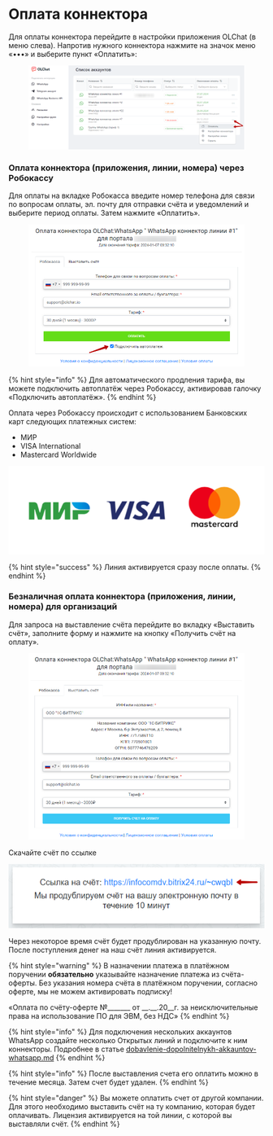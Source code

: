 # Оплата коннектора

Для оплаты коннектора перейдите в настройки приложения OLChat (в меню слева). Напротив нужного коннектора нажмите на значок меню «•••» и выберите пункт «Оплатить»:

<figure><img src="../.gitbook/assets/image (2) (1) (1) (1) (1).png" alt=""><figcaption></figcaption></figure>

### Оплата коннектора (приложения, линии, номера) через Робокассу

Для оплаты на вкладке Робокасса введите номер телефона для связи по вопросам оплаты, эл. почту для отправки счёта и уведомлений и выберите период оплаты. Затем нажмите «Оплатить».

<figure><img src="../.gitbook/assets/image (3) (1) (1) (1) (1) (1) (1) (1) (1) (1) (1) (1) (1) (1).png" alt=""><figcaption></figcaption></figure>

{% hint style="info" %}
Для автоматического продления тарифа, вы можете подключить автоплатёж через Робокассу, активировав галочку «Подключить автоплатёж».
{% endhint %}

Оплата через Робокассу происходит с использованием Банковских карт следующих платежных систем:

* МИР
* VISA International
* Mastercard Worldwide

![](<../.gitbook/assets/image (855).png>)

{% hint style="success" %}
Линия активируется сразу после оплаты.
{% endhint %}

### Безналичная оплата коннектора (приложения, линии, номера) для организаций

Для запроса на выставление счёта перейдите во вкладку «Выставить счёт», заполните форму и нажмите на кнопку «Получить счёт на оплату».

<figure><img src="../.gitbook/assets/image (1) (1) (1) (1) (1) (1) (1) (1) (1) (1) (1) (1) (1) (1) (1) (1) (1) (1) (1) (1) (1) (1) (1) (1) (1) (1) (1) (1) (1) (1) (1) (1) (1) (1).png" alt=""><figcaption></figcaption></figure>

Скачайте счёт по ссылке

![](<../.gitbook/assets/image (256).png>)

Через некоторое время счёт будет продублирован на указанную почту. После поступления денег на наш счёт линия активируется.

{% hint style="warning" %}
В назначении платежа в платёжном поручении **обязательно** указывайте назначение платежа из счёта-оферты. Без указания номера счёта в платёжном поручении, согласно оферте, мы не можем активировать подписку!

«Оплата по счёту-оферте №\_\_\_\_\_\_\_ от \_\_.\_\_.20\_\_г. за неисключительные права на использование ПО для ЭВМ, без НДС»
{% endhint %}

{% hint style="info" %}
Для подключения нескольких аккаунтов WhatsApp создайте несколько Открытых линий и подключите к ним коннекторы. Подробнее в статье [dobavlenie-dopolnitelnykh-akkauntov-whatsapp.md](../ustanovka-i-nastroika/akkaunty-i-avtorizaciya/dobavlenie-dopolnitelnykh-akkauntov-whatsapp.md "mention")
{% endhint %}

{% hint style="info" %}
После выставления счета его оплатить можно в течение месяца. Затем счет будет удален.&#x20;
{% endhint %}

{% hint style="danger" %}
Вы можете оплатить счет от другой компании. Для этого необходимо выставить счёт на ту компанию, которая будет оплачивать. Лицензия активируется на той линии, с которой вы выставляли счёт.
{% endhint %}
